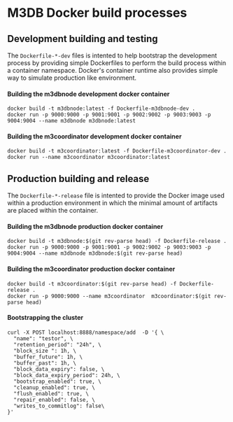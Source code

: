 # M3DB Docker build processes

## Development building and testing 

The `Dockerfile-*-dev` files is intented to help bootstrap the development
process by providing simple Dockerfiles to perform the build process within 
a container namespace. Docker's container runtime also provides simple way to
simulate production like environment. 

#### Building the m3dbnode development docker container 
```
docker build -t m3dbnode:latest -f Dockerfile-m3dbnode-dev . 
docker run -p 9000:9000 -p 9001:9001 -p 9002:9002 -p 9003:9003 -p 9004:9004 --name m3dbnode m3dbnode:latest 
```

#### Building the m3coordinator development docker container

```
docker build -t m3coordinator:latest -f Dockerfile-m3coordinator-dev . 
docker run --name m3coordinator m3coordinator:latest 
```

## Production building and release 

The `Dockerfile-*-release` file is intented to provide the Docker image used within a 
production environment in which the minimal amount of artifacts are placed
within the container.

#### Building the m3dbnode production docker container 
```
docker build -t m3dbnode:$(git rev-parse head) -f Dockerfile-release . 
docker run -p 9000:9000 -p 9001:9001 -p 9002:9002 -p 9003:9003 -p 9004:9004 --name m3dbnode m3dbnode:$(git rev-parse head)
```

#### Building the m3coordinator production docker container 
```
docker build -t m3coordinator:$(git rev-parse head) -f Dockerfile-release . 
docker run -p 9000:9000 --name m3coordinator  m3coordinator:$(git rev-parse head)
```

#### Bootstrapping the cluster

```
curl -X POST localhost:8888/namespace/add  -D '{ \
  "name": "testor", \
  "retention_period": "24h", \
  "block_size ": 1h, \
  "buffer_future": 1h, \
  "buffer_past": 1h, \
  "block_data_expiry": false, \
  "block_data_expiry_period": 24h, \
  "bootstrap_enabled": true, \
  "cleanup_enabled": true, \
  "flush_enabled": true, \
  "repair_enabled": false, \
  "writes_to_commitlog": false\
}' 
```
